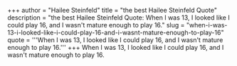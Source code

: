 +++
author = "Hailee Steinfeld"
title = "the best Hailee Steinfeld Quote"
description = "the best Hailee Steinfeld Quote: When I was 13, I looked like I could play 16, and I wasn't mature enough to play 16."
slug = "when-i-was-13-i-looked-like-i-could-play-16-and-i-wasnt-mature-enough-to-play-16"
quote = '''When I was 13, I looked like I could play 16, and I wasn't mature enough to play 16.'''
+++
When I was 13, I looked like I could play 16, and I wasn't mature enough to play 16.
